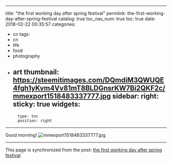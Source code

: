 
---
title: "the first working day after spring festival"
permlink: the-first-working-day-after-spring-festival
catalog: true
toc_nav_num: true
toc: true
date: 2018-02-22 00:35:57
categories:
- cn
tags:
- cn
- life
- food
- photography
- art
thumbnail: https://steemitimages.com/DQmdiM3QWUQE4fgh1yKvm4Vv81mT8BLDGnsrKW7Bi2QKF2c/mmexport1518483337777.jpg
sidebar:
    right:
        sticky: true
widgets:
    -
        type: toc
        position: right
---


Good morning!
![mmexport1518483337777.jpg](https://steemitimages.com/DQmdiM3QWUQE4fgh1yKvm4Vv81mT8BLDGnsrKW7Bi2QKF2c/mmexport1518483337777.jpg)

- - -

This page is synchronized from the post: [the first working day after spring festival](https://steemit.com/@andrewma/the-first-working-day-after-spring-festival)
